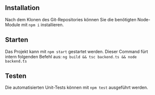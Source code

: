 ## Installation
Nach dem Klonen des Git-Repositories können Sie die benötigten Node-Module mit `npm i` installieren. 

## Starten

Das Projekt kann mit `npm start` gestartet werden.
Dieser Command fürt intern folgenden Befehl aus:
`ng build && tsc backend.ts && node backend.ts`

## Testen

Die automatisierten Unit-Tests können mit `npm test` ausgeführt werden.
